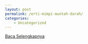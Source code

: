```yaml
---
layout: post
permalink: /erti-mimpi-muntah-darah/
categories:
    - Uncategorized
---
```


[Baca Selengkapnya](/08)
